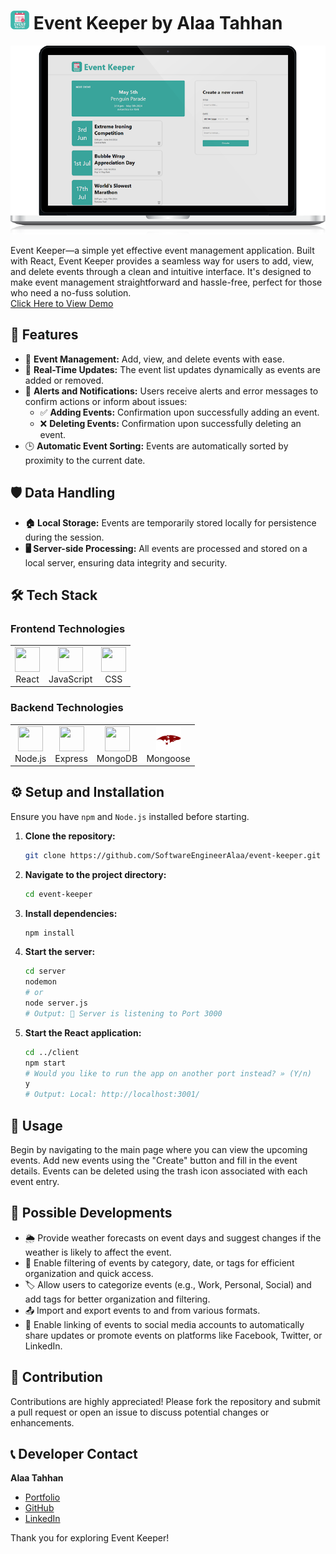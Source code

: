 <div>
    <h1><img src="client/src/assets/event_keeper_logo.png" width="30" height="30" alt="Event Keeper Logo">
    Event Keeper by Alaa Tahhan</h1>
</div>

![Event Keeper Banner](Readme-Assets/AppUI.png)

Event Keeper—a simple yet effective event management application. Built with React, Event Keeper provides a seamless way for users to add, view, and delete events through a clean and intuitive interface. It's designed to make event management straightforward and hassle-free, perfect for those who need a no-fuss solution.<br>[Click Here to View Demo](https://eventkeeper-alaa.netlify.app/)

## 🌟 Features

- 📅 **Event Management:** Add, view, and delete events with ease.
- 🔄 **Real-Time Updates:** The event list updates dynamically as events are added or removed.
- 🚨 **Alerts and Notifications:** Users receive alerts and error messages to confirm actions or inform about issues:
  - ✅ **Adding Events:** Confirmation upon successfully adding an event.
  - ❌ **Deleting Events:** Confirmation upon successfully deleting an event.
- 🕒 **Automatic Event Sorting:** Events are automatically sorted by proximity to the current date.

## 🛡️ Data Handling

- **🏠 Local Storage:** Events are temporarily stored locally for persistence during the session.
- **🖥️ Server-side Processing:** All events are processed and stored on a local server, ensuring data integrity and security.

## 🛠️ Tech Stack

### Frontend Technologies

<div align="left">

<table>
  <tr>
    <td align="center"><img src="https://cdn.simpleicons.org/react/61DAFB" width="40" height="40"><br>React</td>
    <td align="center"><img src="https://cdn.simpleicons.org/javascript/F7DF1E" width="40" height="40"><br>JavaScript</td>
    <td align="center"><img src="https://cdn.simpleicons.org/css3/1572B6" width="40" height="40"><br>CSS</td>
  </tr>
</table>

</div>

### Backend Technologies

<div align="left">

<table>
  <tr>
    <td align="center"><img src="https://static-00.iconduck.com/assets.00/node-js-icon-454x512-nztofx17.png" width="40" height="40"><br>Node.js</td>
    <td align="center"><img src="https://cdn.simpleicons.org/express/000000" width="40" height="40"><br>Express</td>
    <td align="center"><img src="https://cdn.simpleicons.org/mongodb/47A248" width="40" height="40"><br>MongoDB</td>
    <td align="center"><img src="https://raw.githubusercontent.com/github/explore/80688e429a7d4ef2fca1e82350fe8e3517d3494d/topics/mongoose/mongoose.png" width="40" height="40"><br>Mongoose</td>
  </tr>
</table>

</div>

## ⚙️ Setup and Installation

Ensure you have `npm` and `Node.js` installed before starting.

1. **Clone the repository:**
   ```bash
   git clone https://github.com/SoftwareEngineerAlaa/event-keeper.git
   ```
2. **Navigate to the project directory:**
   ```bash
   cd event-keeper
   ```
3. **Install dependencies:**
   ```bash
   npm install
   ```
4. **Start the server:**
   ```bash
   cd server
   nodemon
   # or
   node server.js
   # Output: 🚀 Server is listening to Port 3000
   ```
5. **Start the React application:**
   ```bash
   cd ../client
   npm start
   # Would you like to run the app on another port instead? » (Y/n)
   y
   # Output: Local: http://localhost:3001/
   ```

## 📖 Usage

Begin by navigating to the main page where you can view the upcoming events. Add new events using the "Create" button and fill in the event details. Events can be deleted using the trash icon associated with each event entry.

## 🚀 Possible Developments

- 🌦️ Provide weather forecasts on event days and suggest changes if the weather is likely to affect the event.
- 📅 Enable filtering of events by category, date, or tags for efficient organization and quick access.
- 🏷️ Allow users to categorize events (e.g., Work, Personal, Social) and add tags for better organization and filtering.
- 📤 Import and export events to and from various formats.
- 📢 Enable linking of events to social media accounts to automatically share updates or promote events on platforms like Facebook, Twitter, or LinkedIn.

## 🤝 Contribution

Contributions are highly appreciated! Please fork the repository and submit a pull request or open an issue to discuss potential changes or enhancements.

## 📞 Developer Contact

**Alaa Tahhan**

- [Portfolio](https://alaatahhan.netlify.app/)
- [GitHub](https://github.com/SoftwareEngineerAlaa)
- [LinkedIn](https://www.linkedin.com/in/mohammad-ala-tahhan/)

Thank you for exploring Event Keeper!
